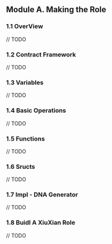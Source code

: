 ## Module A. Making the Role

### 1.1 OverView

// TODO

### 1.2 Contract Framework

// TODO

### 1.3 Variables 

// TODO

### 1.4 Basic Operations

// TODO

### 1.5 Functions

// TODO

### 1.6 Sructs

// TODO

### 1.7 Impl - DNA Generator

// TODO

### 1.8 Buidl A XiuXian Role

// TODO





